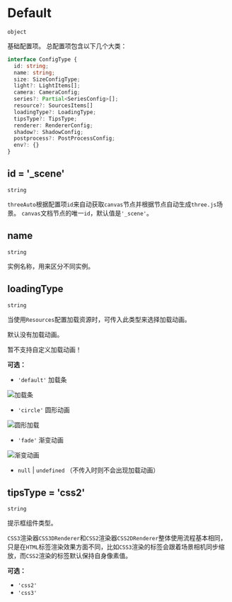 # Default
`object`

基础配置项。
总配置项包含以下几个大类：

```typescript
interface ConfigType {
  id: string;
  name: string;
  size: SizeConfigType;
  light?: LightItems[];
  camera: CameraConfig;
  series?: Partial<SeriesConfig>[];
  resource?: SourcesItems[]
  loadingType?: LoadingType;
  tipsType?: TipsType;
  renderer: RendererConfig;
  shadow?: ShadowConfig;
  postprocess?: PostProcessConfig;
  env?: {} 
}
```

## id = '\_scene'

`string`

`threeAuto`根据配置项`id`来自动获取`canvas`节点并根据节点自动生成`three.js`场景。
`canvas`文档节点的唯一`id`，默认值是`'_scene'`。

## name

`string`

实例名称，用来区分不同实例。

## loadingType

`string`

当使用`Resources`配置加载资源时，可传入此类型来选择加载动画。

默认没有加载动画。

暂不支持自定义加载动画！

**可选：**

- `'default'` 加载条

![加载条](https://img.picgo.net/2024/12/13/image4cca4c73abdbed71.png)

- `'circle'` 圆形动画

![圆形加载](https://img.picgo.net/2024/12/13/imagea64b6b6ec44195dc.png)

- `'fade'` 渐变动画

![渐变动画](https://img.picgo.net/2024/12/13/image7e4351e97974dc81.png)

- `null` | `undefined` （不传入时则不会出现加载动画）

## tipsType = 'css2'

`string`

提示框组件类型。

`CSS3`渲染器`CSS3DRenderer`和`CSS2`渲染器`CSS2DRenderer`整体使用流程基本相同，只是在`HTML`标签渲染效果方面不同，比如`CSS3`渲染的标签会跟着场景相机同步缩放，而`CSS2`渲染的标签默认保持自身像素值。

**可选：**

- `'css2'`
- `'css3'`
